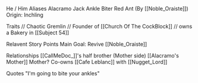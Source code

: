 He / Him
Aliases
 Alacramo
 Jack
 Ankle Biter
 Red Ant (By [[Noble_Oraiste]])
Origin: Inchling

Traits
 // Chaotic Gremlin
 // Founder of [[Church Of The CockBlock]]
 // owns a Bakery in [[Subject 54]]

Relavent Story Points
 Main Goal: Revive [[Noble_Oraiste]]


Relationships
 [[CallMeDoc_]]'s half brother (Mother side)
 [[Alacramo's Mother]] Mother?
 Co-owns [[Cafe Leblanc]] with [[Nugget_Lord]]

Quotes
 "I'm going to bite your ankles"